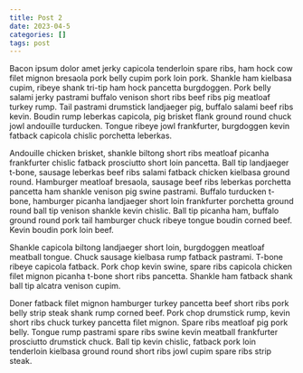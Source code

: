 ```yaml
---
title: Post 2
date: 2023-04-5
categories: []
tags: post
---
```


Bacon ipsum dolor amet jerky capicola tenderloin spare ribs, ham hock cow filet mignon bresaola pork belly cupim pork loin pork.  Shankle ham kielbasa cupim, ribeye shank tri-tip ham hock pancetta burgdoggen.  Pork belly salami jerky pastrami buffalo venison short ribs beef ribs pig meatloaf turkey rump.  Tail pastrami drumstick landjaeger pig, buffalo salami beef ribs kevin.  Boudin rump leberkas capicola, pig brisket flank ground round chuck jowl andouille turducken.  Tongue ribeye jowl frankfurter, burgdoggen kevin fatback capicola chislic porchetta leberkas.

Andouille chicken brisket, shankle biltong short ribs meatloaf picanha frankfurter chislic fatback prosciutto short loin pancetta.  Ball tip landjaeger t-bone, sausage leberkas beef ribs salami fatback chicken kielbasa ground round.  Hamburger meatloaf bresaola, sausage beef ribs leberkas porchetta pancetta ham shankle venison pig swine pastrami.  Buffalo turducken t-bone, hamburger picanha landjaeger short loin frankfurter porchetta ground round ball tip venison shankle kevin chislic.  Ball tip picanha ham, buffalo ground round pork tail hamburger chuck ribeye tongue boudin corned beef.  Kevin boudin pork loin beef.

Shankle capicola biltong landjaeger short loin, burgdoggen meatloaf meatball tongue.  Chuck sausage kielbasa rump fatback pastrami.  T-bone ribeye capicola fatback.  Pork chop kevin swine, spare ribs capicola chicken filet mignon picanha t-bone short ribs pancetta.  Shankle ham fatback shank ball tip alcatra venison cupim.

Doner fatback filet mignon hamburger turkey pancetta beef short ribs pork belly strip steak shank rump corned beef.  Pork chop drumstick rump, kevin short ribs chuck turkey pancetta filet mignon.  Spare ribs meatloaf pig pork belly.  Tongue rump pastrami spare ribs swine kevin meatball frankfurter prosciutto drumstick chuck.  Ball tip kevin chislic, fatback pork loin tenderloin kielbasa ground round short ribs jowl cupim spare ribs strip steak.

